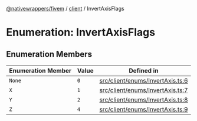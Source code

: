 [@nativewrappers/fivem](../../README.md) / [client](../README.md) / InvertAxisFlags

# Enumeration: InvertAxisFlags

## Enumeration Members

| Enumeration Member | Value | Defined in |
| ------ | ------ | ------ |
| `None` | `0` | [src/client/enums/InvertAxis.ts:6](https://github.com/nativewrappers/fivem/blob/9c9296849bd5d47a19ca095df40cd4686e165154/src/client/enums/InvertAxis.ts#L6) |
| `X` | `1` | [src/client/enums/InvertAxis.ts:7](https://github.com/nativewrappers/fivem/blob/9c9296849bd5d47a19ca095df40cd4686e165154/src/client/enums/InvertAxis.ts#L7) |
| `Y` | `2` | [src/client/enums/InvertAxis.ts:8](https://github.com/nativewrappers/fivem/blob/9c9296849bd5d47a19ca095df40cd4686e165154/src/client/enums/InvertAxis.ts#L8) |
| `Z` | `4` | [src/client/enums/InvertAxis.ts:9](https://github.com/nativewrappers/fivem/blob/9c9296849bd5d47a19ca095df40cd4686e165154/src/client/enums/InvertAxis.ts#L9) |

